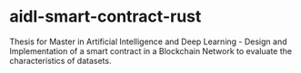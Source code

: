 # aidl-smart-contract-rust
Thesis for Master in Artificial Intelligence and Deep Learning - Design and Implementation of a smart contract in a Blockchain Network to evaluate the characteristics of datasets.
